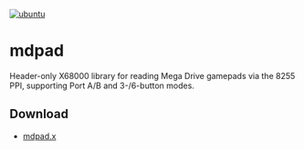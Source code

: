 ﻿[![ubuntu](https://github.com/renatus-novus-x/mdpad/workflows/ubuntu/badge.svg)](https://github.com/renatus-novus-x/mdpad/actions?query=workflow%3Aubuntu)

# mdpad
Header-only X68000 library for reading Mega Drive gamepads via the 8255 PPI, supporting Port A/B and 3-/6-button modes.

## Download
- [mdpad.x](https://raw.githubusercontent.com/renatus-novus-x/mdpad/main/bin/mdpad.x)
